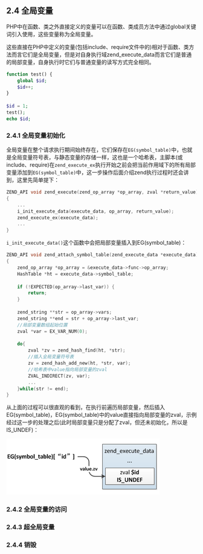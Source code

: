 ## 2.4 全局变量
PHP中在函数、类之外直接定义的变量可以在函数、类成员方法中通过global关键词引入使用，这些变量称为全局变量。

这些直接在PHP中定义的变量(包括include、require文件中的)相对于函数、类方法而言它们是全局变量，但是对自身执行域zend_execute_data而言它们是普通的局部变量，自身执行时它们与普通变量的读写方式完全相同。

```php
function test() {
    global $id;
    $id++;
}

$id = 1;
test();
echo $id;
```
### 2.4.1 全局变量初始化
全局变量在整个请求执行期间始终存在，它们保存在`EG(symbol_table)`中，也就是全局变量符号表，与静态变量的存储一样，这也是一个哈希表，主脚本(或include、require)在`zend_execute_ex`执行开始之前会把当前作用域下的所有局部变量添加到`EG(symbol_table)`中，这一步操作后面介绍zend执行过程时还会讲到，这里先简单提下：
```c
ZEND_API void zend_execute(zend_op_array *op_array, zval *return_value)
{
    ...
    i_init_execute_data(execute_data, op_array, return_value);
    zend_execute_ex(execute_data);
    ...
}
```
`i_init_execute_data()`这个函数中会把局部变量插入到EG(symbol_table)：
```c
ZEND_API void zend_attach_symbol_table(zend_execute_data *execute_data)
{
    zend_op_array *op_array = &execute_data->func->op_array;
    HashTable *ht = execute_data->symbol_table;

    if (!EXPECTED(op_array->last_var)) { 
        return;
    }

    zend_string **str = op_array->vars;
    zend_string **end = str + op_array->last_var;
    //局部变量数组起始位置
    zval *var = EX_VAR_NUM(0);

    do{
        zval *zv = zend_hash_find(ht, *str);
        //插入全局变量符号表
        zv = zend_hash_add_new(ht, *str, var);
        //哈希表中value指向局部变量的zval
        ZVAL_INDIRECT(zv, var);
        ...
    }while(str != end);
}
```
从上面的过程可以很直观的看到，在执行前遍历局部变量，然后插入EG(symbol_table)，EG(symbol_table)中的value直接指向局部变量的zval，示例经过这一步的处理之后(此时局部变量只是分配了zval，但还未初始化，所以是IS_UNDEF)：

![](../img/zend_global_var.png)

### 2.4.2 全局变量的访问

### 2.4.3 超全局变量

### 2.4.4 销毁
